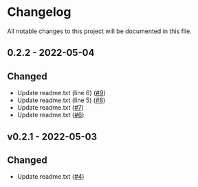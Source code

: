 # Changelog

All notable changes to this project will be documented in this file.

## 0.2.2 - 2022-05-04

## Changed

- Update readme.txt (line 6) ([#9](https://github.com/acicovic/keep-a-changelog-test/pull/9))
- Update readme.txt (line 5) ([#8](https://github.com/acicovic/keep-a-changelog-test/pull/8))
- Update readme.txt ([#7](https://github.com/acicovic/keep-a-changelog-test/pull/7))
- Update readme.txt ([#6](https://github.com/acicovic/keep-a-changelog-test/pull/6))

## v0.2.1 - 2022-05-03

## Changed

- Update readme.txt ([#4](https://github.com/acicovic/keep-a-changelog-test/pull/4))
